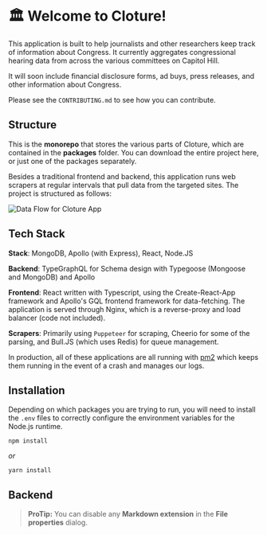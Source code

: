 # 🏛️ Welcome to Cloture! 

This application is built to help journalists and other researchers keep track of information about Congress. It currently aggregates congressional hearing data from across the various committees on Capitol Hill. 

It will soon include financial disclosure forms, ad buys, press releases, and other information about Congress.

Please see the `CONTRIBUTING.md` to see how you can contribute.

## Structure

This is the **monorepo**  that stores the various parts of Cloture, which are contained in the **packages** folder. You can download the entire project here, or just one of the packages separately.

Besides a traditional frontend and backend, this application runs web scrapers at regular intervals that pull data from the targeted sites. The project is structured as follows:

![Data Flow for Cloture App](https://storage.googleapis.com/cloture/ClotureFlow.png) 

## Tech Stack

**Stack**: MongoDB, Apollo (with Express), React, Node.JS

**Backend**: TypeGraphQL for Schema design with Typegoose (Mongoose and MongoDB) and Apollo

**Frontend**:  React written with Typescript, using the Create-React-App framework and Apollo's GQL frontend framework for data-fetching. The application is served through Nginx, which is a reverse-proxy and load balancer (code not included).

**Scrapers**: Primarily using `Puppeteer` for scraping, Cheerio for some of the parsing, and Bull.JS (which uses Redis) for queue management. 

In production, all of these applications are all running with [pm2](https://pm2.io/) which keeps them running in the event of a crash and manages our logs.

## Installation

Depending on which packages you are trying to run, you will need to install the `.env` files to correctly configure the environment variables for the Node.js runtime.

`npm install` 

*or*

`yarn install` 


## Backend

> **ProTip:** You can disable any **Markdown extension** in the **File properties** dialog.

